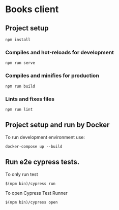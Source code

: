 # Books client

## Project setup
```
npm install
```

### Compiles and hot-reloads for development
```
npm run serve
```

### Compiles and minifies for production
```
npm run build
```

### Lints and fixes files
```
npm run lint
```

## Project setup and run by Docker 
To run development environment use:
```
docker-compose up --build
```

## Run e2e cypress tests.
To only run test
```
$(npm bin)/cypress run
```

To open Cypress Test Runner
```
$(npm bin)/cypress open
```